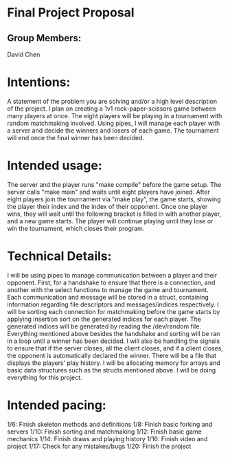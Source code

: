 # Final Project Proposal

## Group Members:

David Chen
       
# Intentions:

A statement of the problem you are solving and/or a high level description of the project.
I plan on creating a 1v1 rock-paper-scissors game between many players at once. The eight players will be playing in a tournament with random matchmaking involved. Using pipes, I will manage each player with a server and decide the winners and losers of each game. The tournament will end once the final winner has been decided.




# Intended usage:

The server and the player runs "make compile" before the game setup. The server calls "make main" and waits until eight players have joined. After eight players join the tournament via "make play", the game starts, showing the player their index and the index of their opponent. Once one player wins, they will wait until the following bracket is filled in with another player, and a new game starts. The player will continue playing until they lose or win the tournament, which closes their program. 
  
# Technical Details:

   
I will be using pipes to manage communication between a player and their opponent. First, for a handshake to ensure that there is a connection, and another with the select functions to manage the game and tournament. Each communication and message will be stored in a struct, containing information regarding file descriptors and messages/indices respectively. I will be sorting each connection for matchmaking before the game starts by applying insertion sort on the generated indices for each player. The generated indices will be generated by reading the /dev/random file. Everything mentioned above besides the handshake and sorting will be ran in a loop until a winner has been decided. I will also be handling the signals to ensure that if the server closes, all the client closes, and if a client closes, the opponent is automatically declared the winner. There will be a file that displays the players' play history. 
I will be allocating memory for arrays and basic data structures such as the structs mentioned above.
I will be doing everything for this project.

# Intended pacing:

1/6: Finish skeleton methods and definitions
1/8: Finish basic forking and servers
1/10: Finish sorting and matchmaking
1/12: Finish basic game mechanics
1/14: Finish draws and playing history
1/16: Finish video and project
1/17: Check for any mistakes/bugs
1/20: Finish the project